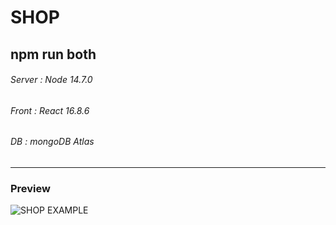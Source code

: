 # SHOP

## npm run both


###### Server : Node 14.7.0
###### Front : React 16.8.6
###### DB : mongoDB Atlas


------------

### Preview

<img src="https://user-images.githubusercontent.com/62281568/121660779-8520c580-cade-11eb-9392-43664d93ced2.gif" alt="SHOP EXAMPLE">
